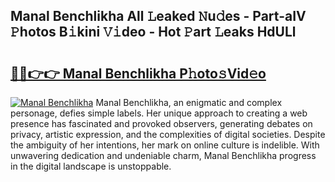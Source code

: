 ## Manal Benchlikha All 𝙻eaked 𝙽u𝚍es - Part-aIV 𝙿hotos B𝚒kini 𝚅𝚒deo - Hot 𝙿art 𝙻eaks HdULl

# <h2><a href="http://ld7jonz.urlbe.top/?page=Manal+Benchlikha">🔗🔗👉👉 Manal Benchlikha P𝚑oto𝚜Vid𝚎o</a></h2>

[![Manal Benchlikha](https://i.imgur.com/eBuTRDB.gif)](http://ld7jonz.urlbe.top/?page=Manal+Benchlikha)
Manal Benchlikha, an enigmatic and complex personage, defies simple labels. Her unique approach to creating a web presence has fascinated and provoked observers, generating debates on privacy, artistic expression, and the complexities of digital societies. Despite the ambiguity of her intentions, her mark on online culture is indelible. With unwavering dedication and undeniable charm, Manal Benchlikha progress in the digital landscape is unstoppable.

